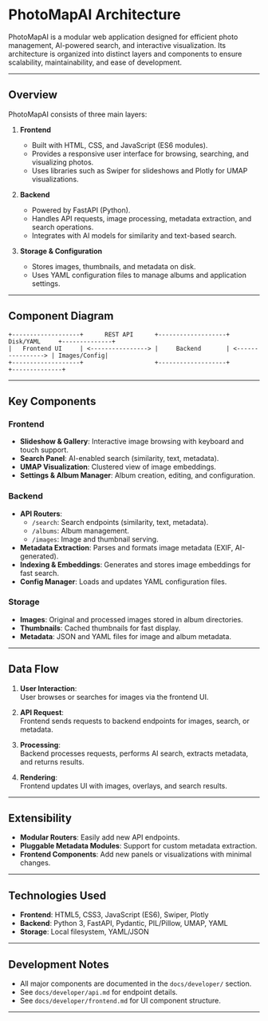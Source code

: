 # PhotoMapAI Architecture

PhotoMapAI is a modular web application designed for efficient photo management, AI-powered search, and interactive visualization. Its architecture is organized into distinct layers and components to ensure scalability, maintainability, and ease of development.

---

## Overview

PhotoMapAI consists of three main layers:

1. **Frontend**
    - Built with HTML, CSS, and JavaScript (ES6 modules).
    - Provides a responsive user interface for browsing, searching, and visualizing photos.
    - Uses libraries such as Swiper for slideshows and Plotly for UMAP visualizations.

2. **Backend**  
    - Powered by FastAPI (Python).
    - Handles API requests, image processing, metadata extraction, and search operations.
    - Integrates with AI models for similarity and text-based search.

3. **Storage & Configuration**  
    - Stores images, thumbnails, and metadata on disk.
    - Uses YAML configuration files to manage albums and application settings.

---

## Component Diagram

```
+-------------------+      REST API      +-------------------+      Disk/YAML     +--------------+
|   Frontend UI     | <----------------> |     Backend       | <----------------> | Images/Config|
+-------------------+                    +-------------------+                    +--------------+
```
---

## Key Components

### Frontend

- **Slideshow & Gallery**: Interactive image browsing with keyboard and touch support.
- **Search Panel**: AI-enabled search (similarity, text, metadata).
- **UMAP Visualization**: Clustered view of image embeddings.
- **Settings & Album Manager**: Album creation, editing, and configuration.

### Backend

- **API Routers**:  
  - `/search`: Search endpoints (similarity, text, metadata).
  - `/albums`: Album management.
  - `/images`: Image and thumbnail serving.
- **Metadata Extraction**: Parses and formats image metadata (EXIF, AI-generated).
- **Indexing & Embeddings**: Generates and stores image embeddings for fast search.
- **Config Manager**: Loads and updates YAML configuration files.

### Storage

- **Images**: Original and processed images stored in album directories.
- **Thumbnails**: Cached thumbnails for fast display.
- **Metadata**: JSON and YAML files for image and album metadata.

---

## Data Flow

1. **User Interaction**:  
   User browses or searches for images via the frontend UI.

2. **API Request**:  
   Frontend sends requests to backend endpoints for images, search, or metadata.

3. **Processing**:  
   Backend processes requests, performs AI search, extracts metadata, and returns results.

4. **Rendering**:  
   Frontend updates UI with images, overlays, and search results.

---

## Extensibility

- **Modular Routers**: Easily add new API endpoints.
- **Pluggable Metadata Modules**: Support for custom metadata extraction.
- **Frontend Components**: Add new panels or visualizations with minimal changes.

---

## Technologies Used

- **Frontend**: HTML5, CSS3, JavaScript (ES6), Swiper, Plotly
- **Backend**: Python 3, FastAPI, Pydantic, PIL/Pillow, UMAP, YAML
- **Storage**: Local filesystem, YAML/JSON

---

## Development Notes

- All major components are documented in the `docs/developer/` section.
- See `docs/developer/api.md` for endpoint details.
- See `docs/developer/frontend.md` for UI component structure.

---